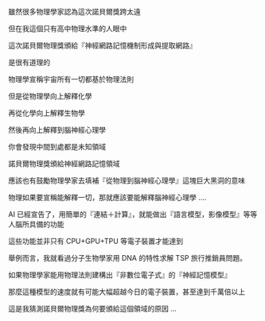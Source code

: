 雖然很多物理學家認為這次諾貝爾獎跨太遠

但在我這個只有高中物理水準的人眼中

這次諾貝爾物理獎頒給『神經網路記憶機制形成與提取網路』

是很有道理的

物理學宣稱宇宙所有一切都基於物理法則

但是從物理學向上解釋化學

再從化學向上解釋生物學

然後再向上解釋到腦神經心理學

你會發現中間到處都是未知領域

諾貝爾物理獎頒給神經網路記憶領域

應該也有鼓勵物理學家去填補『從物理到腦神經心理學』這塊巨大黑洞的意味

物理如果要宣稱能解釋一切，那就應該要能解釋腦神經心理學 ....

AI 已經宣告了，用簡單的『連結＋計算』，就能做出『語言模型，影像模型』等等人腦所具備的功能

這些功能並非只有 CPU+GPU+TPU 等電子裝置才能達到

舉例而言，我就看過分子生物學家用 DNA 的特性求解 TSP 旅行推銷員問題。

如果物理學家能用物理法則建構出『非數位電子式』的『神經記憶模型』

那麼這種模型的速度就有可能大幅超越今日的電子裝置，甚至達到千萬倍以上

這是我猜測諾貝爾物理獎為何要頒給這個領域的原因 ...

